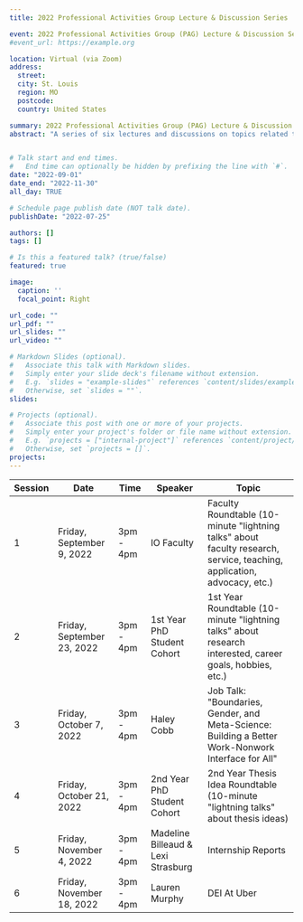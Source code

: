 ```yaml
---
title: 2022 Professional Activities Group Lecture & Discussion Series

event: 2022 Professional Activities Group (PAG) Lecture & Discussion Series
#event_url: https://example.org

location: Virtual (via Zoom)
address:
  street: 
  city: St. Louis
  region: MO
  postcode: 
  country: United States

summary: 2022 Professional Activities Group (PAG) Lecture & Discussion Series
abstract: "A series of six lectures and discussions on topics related to science, practice, and advocacy in IO psychology."


# Talk start and end times.
#   End time can optionally be hidden by prefixing the line with `#`.
date: "2022-09-01"
date_end: "2022-11-30"
all_day: TRUE

# Schedule page publish date (NOT talk date).
publishDate: "2022-07-25"

authors: []
tags: []

# Is this a featured talk? (true/false)
featured: true

image:
  caption: ''
  focal_point: Right

url_code: ""
url_pdf: ""
url_slides: ""
url_video: ""

# Markdown Slides (optional).
#   Associate this talk with Markdown slides.
#   Simply enter your slide deck's filename without extension.
#   E.g. `slides = "example-slides"` references `content/slides/example-slides.md`.
#   Otherwise, set `slides = ""`.
slides:

# Projects (optional).
#   Associate this post with one or more of your projects.
#   Simply enter your project's folder or file name without extension.
#   E.g. `projects = ["internal-project"]` references `content/project/deep-learning/index.md`.
#   Otherwise, set `projects = []`.
projects:
---
```



| Session | Date                       | Time      | Speaker                            | Topic                                                                                                                   |
|---------|----------------------------|-----------|------------------------------------|-------------------------------------------------------------------------------------------------------------------------|
|       1 |  Friday, September 9, 2022 | 3pm - 4pm | IO Faculty                         | Faculty Roundtable (10-minute "lightning talks" about faculty research, service, teaching, application, advocacy, etc.) |
|       2 | Friday, September 23, 2022 | 3pm - 4pm | 1st Year PhD Student Cohort        | 1st Year Roundtable (10-minute "lightning talks" about research interested, career goals, hobbies, etc.)                |
|       3 |    Friday, October 7, 2022 | 3pm - 4pm | Haley Cobb                         | Job Talk: "Boundaries, Gender, and Meta-Science: Building a Better Work-Nonwork Interface for All"                      |
|       4 |   Friday, October 21, 2022 | 3pm - 4pm | 2nd Year PhD Student Cohort        | 2nd Year Thesis Idea Roundtable (10-minute "lightning talks" about thesis ideas)                                        |
|       5 |   Friday, November 4, 2022 | 3pm - 4pm | Madeline Billeaud & Lexi Strasburg | Internship Reports                                                                                                      |
|       6 |  Friday, November 18, 2022 | 3pm - 4pm | Lauren Murphy                      | DEI At Uber                                                                                                             |
